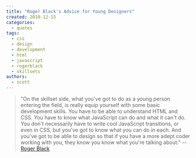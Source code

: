 ```yaml
---
title: "Roger Black's Advice for Young Designers"
created: 2010-12-15
categories: 
  - quotes
tags: 
  - css
  - design
  - development
  - html
  - javascript
  - rogerblack
  - skillsets
authors: 
  - scott
---
```


> "On the skillset side, what you've got to do as a young person entering the field, is really equip yourself with some basic development skills. You have to be able to understand HTML and CSS. You have to know what JavaScript can do and what it can't do. You don't necessarily have to write cool JavaScript transitions, or even in CSS, but you've got to know what you can do in each. And you've got to be able to design so that if you have a more adept coder working with you, they know you know what you're talking about." \-- [Roger Black](http://5by5.tv/pipeline/34)
